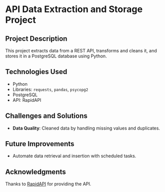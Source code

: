 # API Data Extraction and Storage Project

## Project Description
This project extracts data from a REST API, transforms and cleans it, and stores it in a PostgreSQL database using Python.

## Technologies Used
- Python
- Libraries: `requests`, `pandas`, `psycopg2`
- PostgreSQL
- API: RapidAPI

## Challenges and Solutions
- **Data Quality**: Cleaned data by handling missing values and duplicates.

## Future Improvements
- Automate data retrieval and insertion with scheduled tasks.

## Acknowledgments
Thanks to [RapidAPI](https://rapidapi.com/) for providing the API.
